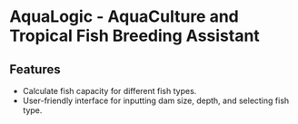 # AquaLogic - AquaCulture and Tropical Fish Breeding Assistant

## Features

- Calculate fish capacity for different fish types.
- User-friendly interface for inputting dam size, depth, and selecting fish type.
